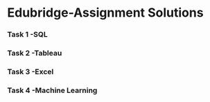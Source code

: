 # Edubridge-Assignment Solutions
### Task 1 -SQL
### Task 2 -Tableau
### Task 3 -Excel
### Task 4 -Machine Learning
